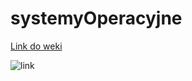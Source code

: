 # systemyOperacyjne
[Link do weki](http://weka.pwr.edu.pl/index.dhtml)

![link](http://kryspindesign.cba.pl/wp-content/gallery/krajobraz/149954_gory_jezioro_krajobraz.jpg)
